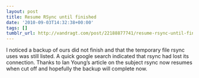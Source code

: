 ```yaml
---
layout: post
title: Resume RSync until finished
date: '2010-09-03T14:32:38+00:00'
tags: []
tumblr_url: http://vandragt.com/post/22188877741/resume-rsync-until-finished
---
```

I noticed a backup of ours did not finish and that the temporary file rsync uses was still listed. A quick google search indicated that rsync had lost its connection. Thanks to Ian Young’s article on the subject rsync now resumes when cut off and hopefully the backup will complete now.

